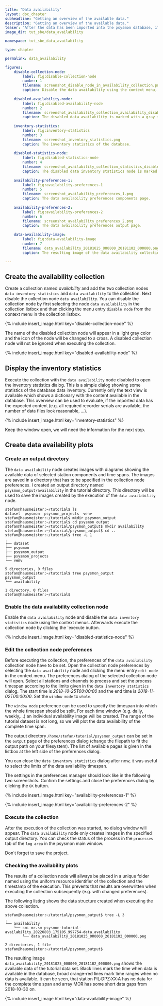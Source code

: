 ```yaml
---
title: "Data availability"
layout: doc_chapter
subheadline: "Getting an overview of the available data."
description: "Getting an overview of the available data."
teaser: "After the data has been imported into the psysmon database, its a good point to get an overview of the imported data. This helps to check if the imported amount of data fits the expected data range. This is useful to detect potentially missing data or possible fundamental problems with the data format."
image_dir: tut_sbe/data_availability

namespace: tut_sbe_data_availability

type: chapter

permalink: data_availability

figures:
    disable-collection-node:
        label: fig:disable-collection-node
        number: 1
        filename: screenshot_disable_node_in_availability_collection.png
        caption: Disable the data availability using the context menu, which is accessible by clicking the right mouse button.
        
    disabled-availability-node:
        label: fig:disabled-availability-node
        number: 2
        filename: screenshot_availability_collection_availability_disabled.png
        caption: The disabled data availability is marked with a gray text and a cross icon.
        
    inventory-statistics:
        label: fig:inventory-statistics
        number: 3
        filename: screenshot_inventory_statistics.png
        caption: The inventory statistics of the database.
        
    disabled-statistics-node:
        label: fig:disabled-statistics-node
        number: 4
        filename: screenshot_availability_collection_statistics_disabled.png
        caption: The disabled data inventory statistics node is marked with a gray text and a cross icon.
        
    availability-preferences-1:
        label: fig:availability-preferences-1
        number: 5
        filename: screenshot_availability_preferences_1.png
        caption: The data availability preferences components page.
    
    availability-preferences-2:
        label: fig:availability-preferences-2
        number: 6
        filename: screenshot_availability_preferences_2.png
        caption: The data availability preferences output page.
        
    data-availability-image:
        label: fig:data-availability-image
        number: 7
        filename: data_availability_20181025_000000_20181102_000000.png
        caption: The resulting image of the data availability collection node showing the available data of the tutorial data set.

---
```

## Create the availability collection
Create a collection named *availability* and add the two collection nodes `data inventory statistics` and `data availability` to the collection. Next disable the collection node `data availability`. You can disable the collection node by first selecting the node `data availability` in the collection listbox and than clicking the menu entry `disable node` from the context menu in the collection listbox.

{% include insert_image.html key="disable-collection-node" %}

The name of the disabled collection node will appear in a light gray color and the icon of the node will be changed to a cross. A disabled collection node will not be ignored when executing the collection.

{% include insert_image.html key="disabled-availability-node" %}

## Display the inventory statistics
Execute the collection with the `data availability` node disabled to open the inventory statistics dialog. This is a simple dialog showing some statistics of the database data inventory. Currently only the text view is available which shows a dictionary with the content available in the database. This overview can be used to evaluate, if the imported data has the expected content (e.g. all required recorder serials are available, the number of data files look reasonable, ...).

{% include insert_image.html key="inventory-statistics" %}

Keep the window open, we will need the information for the next step.

## Create data availability plots
### Create an output directory
The `data availability` node creates images with diagrams showing the available data of selected station components and time spans. The images are saved in a directory that has to be specified in the collection node preferences. I created an output directory named `psysmon_output/availability` in the tutorial directory. This directory will be used to save the images created by the execution of the `data availability` node.

~~~console
stefan@hausmeister:~/tutorial$ ls
dataset  psysmon  psysmon_projects  venv
stefan@hausmeister:~/tutorial$ mkdir psysmon_output
stefan@hausmeister:~/tutorial$ cd psysmon_output
stefan@hausmeister:~/tutorial/psysmon_output$ mkdir availability
stefan@hausmeister:~/tutorial/psysmon_output$ cd ..
stefan@hausmeister:~/tutorial$ tree -L 1
.
├── dataset
├── psysmon
├── psysmon_output
├── psysmon_projects
└── venv

5 directories, 0 files
stefan@hausmeister:~/tutorial$ tree psysmon_output
psysmon_output
└── availability

1 directory, 0 files
stefan@hausmeister:~/tutorial$ 
~~~

### Enable the data availability collection node
Enable the `data availability` node and disable the `data inventory statistics` node using the context menus.
Afterwards execute the collection node by clicking the `execute button. 

{% include insert_image.html key="disabled-statistics-node" %}

### Edit the collection node preferences
Before executing the collection, the preferences of the `data availability` collection node have to be set. Open the collection node preferences by selecting the `data availability` node and clicking the menu entry `edit node` in the context menu. The preferences dialog of the selected collection node will open. Select all stations and channels to process and set the process timespan according to the limits given in the `data inventory statistics` dialog. The start time is *2018-10-25T00:00:00* and the end time is *2019-11-02T00:00:00*. Set the `window mode` to `whole`.

The `window mode` preference can be used to specify the timespan into which the whole timespan should be split. For each time window (e.g. daily, weekly,...) an individual availability image will be created. The range of the tutorial dataset is not long, so we will plot the data availability of the complete time span.

The output directory `/home/stefan/tutorial/psysmon_output` can be set in the `output` page of the preferences dialog (change the filepath to fit the output path on your filesystem). The list of available pages is given in the listbox at the left side of the preferences dialog.

You can close the `data inventory statistics` dialog after now, it was useful to select the limits of the data availability timespan.

The settings in the preferences manager should look like in the following two screenshots. Confirm the settings and close the preferences dialog by clicking the `OK` button.

{% include insert_image.html key="availability-preferences-1" %}

{% include insert_image.html key="availability-preferences-2" %}


### Execute the collection

After the execution of the collection was started, no dialog window will appear. The `data availability` node only creates images in the specified output directory. You can check the status of the process in the `processes` tab of the `log area` in the psysmon main window.

Don't forget to save the project.

### Checking the availability plots
The results of a collection node will allways be placed in a unique folder named using the uniform resource identifier of the collection and the timestamp of the execution. This prevents that results are overwritten when executing the collection subsequently (e.g. with changed preferences).

The following listing shows the data structure created when executing the above collection. 

~~~console
stefan@hausmeister:~/tutorial/psysmon_output$ tree -L 3
.
└── availability
    └── smi-mr.sm-psysmon-tutorial-availability_20220803_175105_997754-data_availability
        └── data_availability_20181025_000000_20181102_000000.png

2 directories, 1 file
stefan@hausmeister:~/tutorial/psysmon_output$ 
~~~

The resulting image `data_availability_20181025_000000_20181102_000000.png` shows the available data of the tutorial data set. Black lines mark the time when data is available in the database, broad orange-red lines mark time ranges when no data is available. It can be seen, that station PIL:DPZ:XX:A has no data for the complete time span and array MOR has some short data gaps from 2018-10-30 on.

{% include insert_image.html key="data-availability-image" %}





